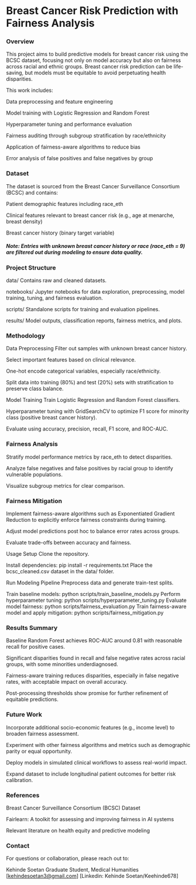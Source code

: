 # Breast Cancer Risk Prediction with Fairness Analysis
### Overview
This project aims to build predictive models for breast cancer risk using the BCSC dataset, focusing not only on model accuracy but also on fairness across racial and ethnic groups. Breast cancer risk prediction can be life-saving, but models must be equitable to avoid perpetuating health disparities. 

This work includes:

Data preprocessing and feature engineering

Model training with Logistic Regression and Random Forest

Hyperparameter tuning and performance evaluation

Fairness auditing through subgroup stratification by race/ethnicity

Application of fairness-aware algorithms to reduce bias

Error analysis of false positives and false negatives by group

### Dataset
The dataset is sourced from the Breast Cancer Surveillance Consortium (BCSC) and contains:

Patient demographic features including race_eth

Clinical features relevant to breast cancer risk (e.g., age at menarche, breast density)

Breast cancer history (binary target variable)

##### Note: Entries with unknown breast cancer history or race (race_eth = 9) are filtered out during modeling to ensure data quality.

### Project Structure
data/
Contains raw and cleaned datasets.

notebooks/
Jupyter notebooks for data exploration, preprocessing, model training, tuning, and fairness evaluation.

scripts/
Standalone scripts for training and evaluation pipelines.

results/
Model outputs, classification reports, fairness metrics, and plots.

### Methodology
Data Preprocessing
Filter out samples with unknown breast cancer history.

Select important features based on clinical relevance.

One-hot encode categorical variables, especially race/ethnicity.

Split data into training (80%) and test (20%) sets with stratification to preserve class balance.

Model Training
Train Logistic Regression and Random Forest classifiers.

Hyperparameter tuning with GridSearchCV to optimize F1 score for minority class (positive breast cancer history).

Evaluate using accuracy, precision, recall, F1 score, and ROC-AUC.

### Fairness Analysis
Stratify model performance metrics by race_eth to detect disparities.

Analyze false negatives and false positives by racial group to identify vulnerable populations.

Visualize subgroup metrics for clear comparison.

### Fairness Mitigation
Implement fairness-aware algorithms such as Exponentiated Gradient Reduction to explicitly enforce fairness constraints during training.

Adjust model predictions post hoc to balance error rates across groups.

Evaluate trade-offs between accuracy and fairness.

Usage
Setup
Clone the repository.

Install dependencies:
pip install -r requirements.txt
Place the bcsc_cleaned.csv dataset in the data/ folder.

Run Modeling Pipeline
Preprocess data and generate train-test splits.

Train baseline models:
python scripts/train_baseline_models.py
Perform hyperparameter tuning:
python scripts/hyperparameter_tuning.py
Evaluate model fairness:
python scripts/fairness_evaluation.py
Train fairness-aware model and apply mitigation:
python scripts/fairness_mitigation.py

### Results Summary
Baseline Random Forest achieves ROC-AUC around 0.81 with reasonable recall for positive cases.

Significant disparities found in recall and false negative rates across racial groups, with some minorities underdiagnosed.

Fairness-aware training reduces disparities, especially in false negative rates, with acceptable impact on overall accuracy.

Post-processing thresholds show promise for further refinement of equitable predictions.

### Future Work
Incorporate additional socio-economic features (e.g., income level) to broaden fairness assessment.

Experiment with other fairness algorithms and metrics such as demographic parity or equal opportunity.

Deploy models in simulated clinical workflows to assess real-world impact.

Expand dataset to include longitudinal patient outcomes for better risk calibration.

### References
Breast Cancer Surveillance Consortium (BCSC) Dataset

Fairlearn: A toolkit for assessing and improving fairness in AI systems

Relevant literature on health equity and predictive modeling

### Contact
For questions or collaboration, please reach out to:

Kehinde Soetan
Graduate Student, Medical Humanities
[kehindesoetan3@gmail.com]
[Linkedin: Kehinde Soetan/Keehinde678]

